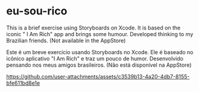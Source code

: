 # eu-sou-rico
This is a brief exercise using Storyboards on Xcode. It is based on the iconic " I Am Rich" app and brings some humour. Developed thinking to my Brazilian friends. (Not available in the AppStore)

Este é um breve exercício usando Storyboards no Xcode. Ele é baseado no icônico aplicativo "I Am Rich" e traz um pouco de humor. Desenvolvido pensando nos meus amigos brasileiros. (Não está disponível na AppStore)

https://github.com/user-attachments/assets/c3539b13-4a20-4db7-8155-bfe611bd8e1e
